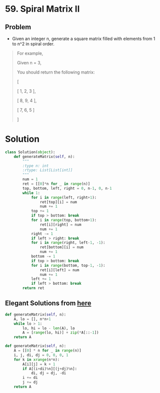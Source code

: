 # 59. Spiral Matrix II

## Problem
- Given an integer n, generate a square matrix filled with elements from 1 to n^2 in spiral order.

> For example,
> 
> Given n = 3,
> 
> You should return the following matrix:
> 
> [
> 
>  [ 1, 2, 3 ],
>  
>  [ 8, 9, 4 ],
>  
>  [ 7, 6, 5 ]
>  
> ]

# Solution
```python
class Solution(object):
    def generateMatrix(self, n):
        """
        :type n: int
        :rtype: List[List[int]]
        """
        num = 1
        ret = [[0]*n for _ in range(n)]
        top, bottom, left, right = 0, n-1, 0, n-1
        while 1:
            for i in range(left, right+1):
                ret[top][i] = num
                num += 1
            top += 1
            if top > bottom: break
            for i in range(top, bottom+1):
                ret[i][right] = num
                num += 1
            right -= 1
            if left > right: break
            for i in range(right, left-1, -1):
                ret[bottom][i] = num
                num += 1
            bottom -= 1
            if top > bottom: break
            for i in range(bottom, top-1, -1):
                ret[i][left] = num
                num += 1
            left += 1
            if left > bottom: break
        return ret
```

## Elegant Solutions from [here](https://discuss.leetcode.com/topic/19130/4-9-lines-python-solutions)
```python
def generateMatrix(self, n):
    A, lo = [], n*n+1
    while lo > 1:
        lo, hi = lo - len(A), lo
        A = [range(lo, hi)] + zip(*A[::-1])
    return A
```

```python
def generateMatrix(self, n):
    A = [[0] * n for _ in range(n)]
    i, j, di, dj = 0, 0, 0, 1
    for k in xrange(n*n):
        A[i][j] = k + 1
        if A[(i+di)%n][(j+dj)%n]:
            di, dj = dj, -di
        i += di
        j += dj
    return A
```
